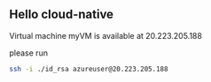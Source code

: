 ## Hello cloud-native
Virtual machine myVM is available at 20.223.205.188

please run
```bash
ssh -i ./id_rsa azureuser@20.223.205.188
```